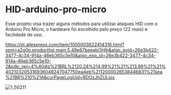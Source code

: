 # HID-arduino-pro-micro

Esse projeto visa trazer alguns métodos para utilizar ataques HID com o Arduino Pro Micro, o hardware foi escolhido pelo preço (22 reais) e facilidade de uso.

https://pt.aliexpress.com/item/1005003622414316.html?spm=a2g0o.productlist.main.5.49e67beeebOHlh&algo_pvid=26e3b422-3477-4c34-914a-46eb365c5e10&algo_exp_id=26e3b422-3477-4c34-914a-46eb365c5e10-2&pdp_npi=4%40dis%21BRL%2120.24%214.99%21%21%213.89%21%21%402103205316936048247047750ea4eb%2112000026538446831%21sea%21BR%210%21A&curPageLogUid=RDOzJhZULjox

![1_50211](https://github.com/MMVonnSeek/HID-arduino-pro-micro/assets/89359847/e3a243d0-4bae-4697-8bd4-5c2bc70c31d0)
